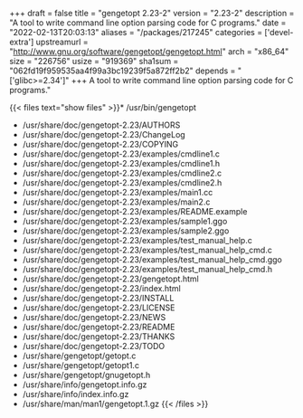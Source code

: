 +++
draft = false
title = "gengetopt 2.23-2"
version = "2.23-2"
description = "A tool to write command line option parsing code for C programs."
date = "2022-02-13T20:03:13"
aliases = "/packages/217245"
categories = ['devel-extra']
upstreamurl = "http://www.gnu.org/software/gengetopt/gengetopt.html"
arch = "x86_64"
size = "226756"
usize = "919369"
sha1sum = "062fd19f959535aa4f99a3bc19239f5a872ff2b2"
depends = "['glibc>=2.34']"
+++
A tool to write command line option parsing code for C programs."

{{< files text="show files" >}}* /usr/bin/gengetopt
* /usr/share/doc/gengetopt-2.23/AUTHORS
* /usr/share/doc/gengetopt-2.23/ChangeLog
* /usr/share/doc/gengetopt-2.23/COPYING
* /usr/share/doc/gengetopt-2.23/examples/cmdline1.c
* /usr/share/doc/gengetopt-2.23/examples/cmdline1.h
* /usr/share/doc/gengetopt-2.23/examples/cmdline2.c
* /usr/share/doc/gengetopt-2.23/examples/cmdline2.h
* /usr/share/doc/gengetopt-2.23/examples/main1.cc
* /usr/share/doc/gengetopt-2.23/examples/main2.c
* /usr/share/doc/gengetopt-2.23/examples/README.example
* /usr/share/doc/gengetopt-2.23/examples/sample1.ggo
* /usr/share/doc/gengetopt-2.23/examples/sample2.ggo
* /usr/share/doc/gengetopt-2.23/examples/test_manual_help.c
* /usr/share/doc/gengetopt-2.23/examples/test_manual_help_cmd.c
* /usr/share/doc/gengetopt-2.23/examples/test_manual_help_cmd.ggo
* /usr/share/doc/gengetopt-2.23/examples/test_manual_help_cmd.h
* /usr/share/doc/gengetopt-2.23/gengetopt.html
* /usr/share/doc/gengetopt-2.23/index.html
* /usr/share/doc/gengetopt-2.23/INSTALL
* /usr/share/doc/gengetopt-2.23/LICENSE
* /usr/share/doc/gengetopt-2.23/NEWS
* /usr/share/doc/gengetopt-2.23/README
* /usr/share/doc/gengetopt-2.23/THANKS
* /usr/share/doc/gengetopt-2.23/TODO
* /usr/share/gengetopt/getopt.c
* /usr/share/gengetopt/getopt1.c
* /usr/share/gengetopt/gnugetopt.h
* /usr/share/info/gengetopt.info.gz
* /usr/share/info/index.info.gz
* /usr/share/man/man1/gengetopt.1.gz
{{< /files >}}